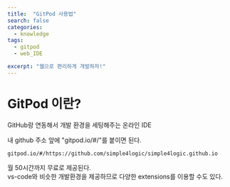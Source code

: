 ```yaml
---
title:  "GitPod 사용법"
search: false
categories: 
  - knowledge
tags:
  - gitpod
  - web_IDE

excerpt: "웹으로 편리하게 개발하자!"
---
```


# GitPod 이란?

GitHub랑 연동해서 개발 환경을 세팅해주는 온라인 IDE

내 github 주소 앞에 "gitpod.io/#/"를 붙이면 된다.

```
gitpod.io/#/https://github.com/simple4logic/simple4logic.github.io
```   

월 50시간까지 무료로 제공된다.  
vs-code와 비슷한 개발환경을 제공하므로 다양한 extensions를 이용할 수도 있다.